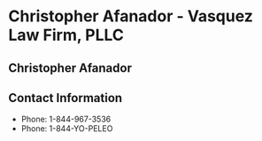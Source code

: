 # Christopher Afanador - Vasquez Law Firm, PLLC

## Christopher Afanador

## Contact Information

- Phone: 1-844-967-3536
- Phone: 1-844-YO-PELEO
